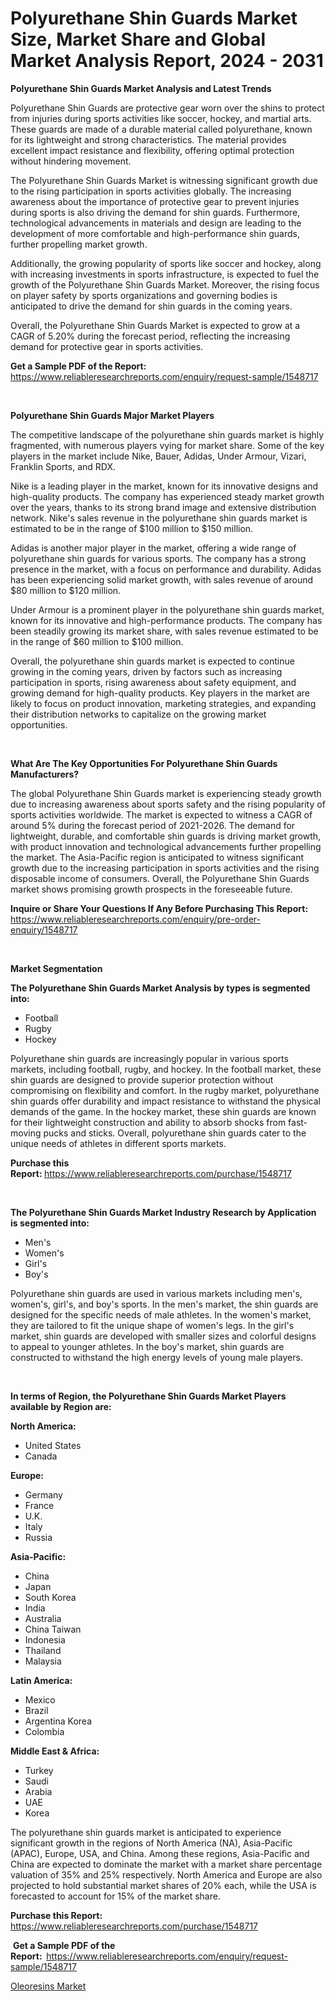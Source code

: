 <p><h1>Polyurethane Shin Guards Market Size, Market Share and Global Market Analysis Report, 2024 - 2031</h1></p><p><strong>Polyurethane Shin Guards Market Analysis and Latest Trends</strong></p>
<p><p>Polyurethane Shin Guards are protective gear worn over the shins to protect from injuries during sports activities like soccer, hockey, and martial arts. These guards are made of a durable material called polyurethane, known for its lightweight and strong characteristics. The material provides excellent impact resistance and flexibility, offering optimal protection without hindering movement.</p><p>The Polyurethane Shin Guards Market is witnessing significant growth due to the rising participation in sports activities globally. The increasing awareness about the importance of protective gear to prevent injuries during sports is also driving the demand for shin guards. Furthermore, technological advancements in materials and design are leading to the development of more comfortable and high-performance shin guards, further propelling market growth.</p><p>Additionally, the growing popularity of sports like soccer and hockey, along with increasing investments in sports infrastructure, is expected to fuel the growth of the Polyurethane Shin Guards Market. Moreover, the rising focus on player safety by sports organizations and governing bodies is anticipated to drive the demand for shin guards in the coming years.</p><p>Overall, the Polyurethane Shin Guards Market is expected to grow at a CAGR of 5.20% during the forecast period, reflecting the increasing demand for protective gear in sports activities.</p></p>
<p><strong>Get a Sample PDF of the Report:&nbsp;</strong> <a href="https://www.reliableresearchreports.com/enquiry/request-sample/1548717">https://www.reliableresearchreports.com/enquiry/request-sample/1548717</a></p>
<p>&nbsp;</p>
<p><strong>Polyurethane Shin Guards Major Market Players</strong></p>
<p><p>The competitive landscape of the polyurethane shin guards market is highly fragmented, with numerous players vying for market share. Some of the key players in the market include Nike, Bauer, Adidas, Under Armour, Vizari, Franklin Sports, and RDX.</p><p>Nike is a leading player in the market, known for its innovative designs and high-quality products. The company has experienced steady market growth over the years, thanks to its strong brand image and extensive distribution network. Nike's sales revenue in the polyurethane shin guards market is estimated to be in the range of $100 million to $150 million.</p><p>Adidas is another major player in the market, offering a wide range of polyurethane shin guards for various sports. The company has a strong presence in the market, with a focus on performance and durability. Adidas has been experiencing solid market growth, with sales revenue of around $80 million to $120 million.</p><p>Under Armour is a prominent player in the polyurethane shin guards market, known for its innovative and high-performance products. The company has been steadily growing its market share, with sales revenue estimated to be in the range of $60 million to $100 million.</p><p>Overall, the polyurethane shin guards market is expected to continue growing in the coming years, driven by factors such as increasing participation in sports, rising awareness about safety equipment, and growing demand for high-quality products. Key players in the market are likely to focus on product innovation, marketing strategies, and expanding their distribution networks to capitalize on the growing market opportunities.</p></p>
<p>&nbsp;</p>
<p><strong>What Are The Key Opportunities For Polyurethane Shin Guards Manufacturers?</strong></p>
<p><p>The global Polyurethane Shin Guards market is experiencing steady growth due to increasing awareness about sports safety and the rising popularity of sports activities worldwide. The market is expected to witness a CAGR of around 5% during the forecast period of 2021-2026. The demand for lightweight, durable, and comfortable shin guards is driving market growth, with product innovation and technological advancements further propelling the market. The Asia-Pacific region is anticipated to witness significant growth due to the increasing participation in sports activities and the rising disposable income of consumers. Overall, the Polyurethane Shin Guards market shows promising growth prospects in the foreseeable future.</p></p>
<p><strong>Inquire or Share Your Questions If Any Before Purchasing This Report:</strong> <a href="https://www.reliableresearchreports.com/enquiry/pre-order-enquiry/1548717">https://www.reliableresearchreports.com/enquiry/pre-order-enquiry/1548717</a></p>
<p>&nbsp;</p>
<p><strong>Market Segmentation</strong></p>
<p><strong>The Polyurethane Shin Guards Market Analysis by types is segmented into:</strong></p>
<p><ul><li>Football</li><li>Rugby</li><li>Hockey</li></ul></p>
<p><p>Polyurethane shin guards are increasingly popular in various sports markets, including football, rugby, and hockey. In the football market, these shin guards are designed to provide superior protection without compromising on flexibility and comfort. In the rugby market, polyurethane shin guards offer durability and impact resistance to withstand the physical demands of the game. In the hockey market, these shin guards are known for their lightweight construction and ability to absorb shocks from fast-moving pucks and sticks. Overall, polyurethane shin guards cater to the unique needs of athletes in different sports markets.</p></p>
<p><strong>Purchase this Report:&nbsp;</strong><a href="https://www.reliableresearchreports.com/purchase/1548717">https://www.reliableresearchreports.com/purchase/1548717</a></p>
<p>&nbsp;</p>
<p><strong>The Polyurethane Shin Guards Market Industry Research by Application is segmented into:</strong></p>
<p><ul><li>Men's</li><li>Women's</li><li>Girl's</li><li>Boy's</li></ul></p>
<p><p>Polyurethane shin guards are used in various markets including men's, women's, girl's, and boy's sports. In the men's market, the shin guards are designed for the specific needs of male athletes. In the women's market, they are tailored to fit the unique shape of women's legs. In the girl's market, shin guards are developed with smaller sizes and colorful designs to appeal to younger athletes. In the boy's market, shin guards are constructed to withstand the high energy levels of young male players.</p></p>
<p>&nbsp;</p>
<p><strong>In terms of Region, the Polyurethane Shin Guards Market Players available by Region are:</strong></p>
<p>
    <p> <strong> North America: </strong>
        <ul>
            <li>United States</li>
            <li>Canada</li>
        </ul>
        </p> 
    <p> <strong> Europe: </strong>
        <ul>
            <li>Germany</li>
            <li>France</li>
            <li>U.K.</li>
            <li>Italy</li>
            <li>Russia</li>
        </ul>
        </p> 
    <p> <strong> Asia-Pacific: </strong>
        <ul>
            <li>China</li>
            <li>Japan</li>
            <li>South Korea</li>
            <li>India</li>
            <li>Australia</li>
            <li>China Taiwan</li>
            <li>Indonesia</li>
            <li>Thailand</li>
            <li>Malaysia</li>
        </ul>
        </p> 
    <p> <strong> Latin America: </strong>
        <ul>
            <li>Mexico</li>
            <li>Brazil</li>
            <li>Argentina Korea</li>
            <li>Colombia</li>
        </ul>
        </p> 
    <p> <strong> Middle East & Africa: </strong>
        <ul>
            <li>Turkey</li>
            <li>Saudi</li>
            <li>Arabia</li>
            <li>UAE</li>
            <li>Korea</li>
        </ul>
    </p>
    </p>
<p><p>The polyurethane shin guards market is anticipated to experience significant growth in the regions of North America (NA), Asia-Pacific (APAC), Europe, USA, and China. Among these regions, Asia-Pacific and China are expected to dominate the market with a market share percentage valuation of 35% and 25% respectively. North America and Europe are also projected to hold substantial market shares of 20% each, while the USA is forecasted to account for 15% of the market share.</p></p>
<p><strong>Purchase this Report: </strong><a href="https://www.reliableresearchreports.com/purchase/1548717">https://www.reliableresearchreports.com/purchase/1548717</a></p>
<p>&nbsp;<strong>Get a Sample PDF of the Report:&nbsp;&nbsp;</strong><a href="https://www.reliableresearchreports.com/enquiry/request-sample/1548717">https://www.reliableresearchreports.com/enquiry/request-sample/1548717</a></p>
<p><strong></strong></p>
<p><p><a href="https://three-jumbo-f6d.notion.site/Oleoresins-Market-Offer-Valuable-Insights-into-Market-Size-Market-Share-Market-Trends-and-Project-8eaaacb909764a10a71ad0e7391e0124">Oleoresins Market</a></p></p>